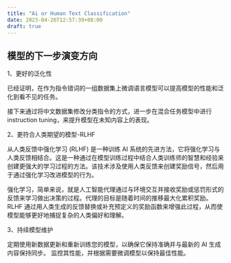 ```yaml
---
title: "Ai or Human Text Classification"
date: 2023-04-26T12:57:39+08:00
draft: true
---
```

## 模型的下一步演变方向

1、更好的泛化性

已经证明，在作为指令错词的一组数据集上微调语言模型可以提高模型的性能和泛化到看不见的任务。

接下来通过将中文数据集修改分类指令的方式，进一步在混合任务模型中进行instruction tuning，来提升模型在未知内容上的表现。

2、更符合人类期望的模型-RLHF

从人类反馈中强化学习 (RLHF) 是一种训练 AI 系统的先进方法，它将强化学习与人类反馈相结合。这是一种通过在模型训练过程中结合人类训练师的智慧和经验来创建更强大的学习过程的方法。该技术涉及使用人类反馈来创建奖励信号，然后用于通过强化学习改进模型的行为。

强化学习，简单来说，就是人工智能代理通过与环境交互并接收奖励或惩罚形式的反馈来学习做出决策的过程。代理的目标是随着时间的推移最大化累积奖励。RLHF 通过用人类生成的反馈替换或补充预定义的奖励函数来增强此过程，从而使模型能够更好地捕捉复杂的人类偏好和理解。

3、持续模型维护

定期使用新数据更新和重新训练您的模型，以确保它保持准确并与最新的 AI 生成内容保持同步。 监控其性能，并根据需要微调模型以保持最佳性能。
